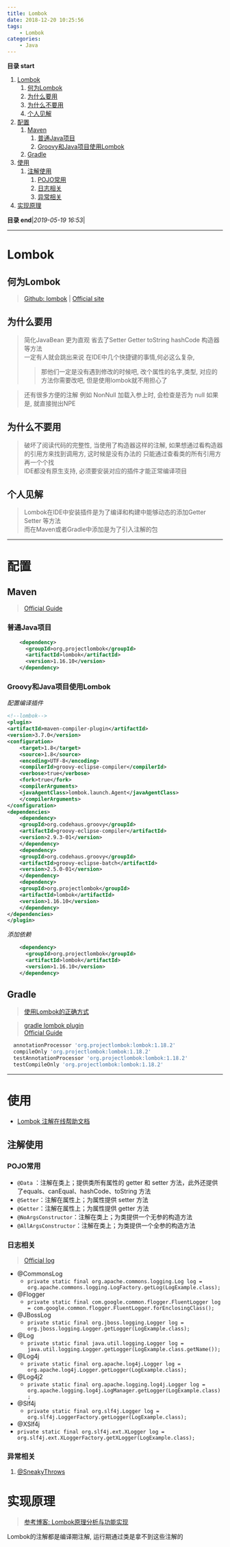 ```yaml
---
title: Lombok
date: 2018-12-20 10:25:56
tags: 
    - Lombok
categories: 
    - Java
---
```


**目录 start**
 
1. [Lombok](#lombok)
    1. [何为Lombok](#何为lombok)
    1. [为什么要用](#为什么要用)
    1. [为什么不要用](#为什么不要用)
    1. [个人见解](#个人见解)
1. [配置](#配置)
    1. [Maven](#maven)
        1. [普通Java项目](#普通java项目)
        1. [Groovy和Java项目使用Lombok](#groovy和java项目使用lombok)
    1. [Gradle](#gradle)
1. [使用](#使用)
    1. [注解使用](#注解使用)
        1. [POJO常用](#pojo常用)
        1. [日志相关](#日志相关)
        1. [异常相关](#异常相关)
1. [实现原理](#实现原理)

**目录 end**|_2019-05-19 16:53_|
****************************************
# Lombok

## 何为Lombok
> [Github: lombok](https://github.com/rzwitserloot/lombok) | [Official site](https://projectlombok.org/)

## 为什么要用
> 简化JavaBean 更为直观 省去了Setter Getter toString hashCode 构造器等方法  
> 一定有人就会跳出来说 在IDE中几个快捷键的事情,何必这么复杂, 
>> 那他们一定是没有遇到修改的时候吧, 改个属性的名字,类型, 对应的方法你需要改吧, 但是使用lombok就不用担心了

> 还有很多方便的注解 例如 NonNull 加载入参上时, 会检查是否为 null 如果是, 就直接抛出NPE

## 为什么不要用
> 破坏了阅读代码的完整性, 当使用了构造器这样的注解, 如果想通过看构造器的引用方来找到调用方, 这时候是没有办法的 只能通过查看类的所有引用方再一个个找  
> IDE都没有原生支持, 必须要安装对应的插件才能正常编译项目  

## 个人见解
> Lombok在IDE中安装插件是为了编译和构建中能够动态的添加Getter Setter 等方法  
> 而在Maven或者Gradle中添加是为了引入注解的包  

************************************************

# 配置
## Maven
> [Official Guide](https://projectlombok.org/setup/maven)

### 普通Java项目
```xml
    <dependency>
      <groupId>org.projectlombok</groupId>
      <artifactId>lombok</artifactId>
      <version>1.16.10</version>
    </dependency>
```

### Groovy和Java项目使用Lombok

_配置编译插件_
```xml
<!--lombok-->
<plugin>
<artifactId>maven-compiler-plugin</artifactId>
<version>3.7.0</version>
<configuration>
    <target>1.8</target>
    <source>1.8</source>
    <encoding>UTF-8</encoding>
    <compilerId>groovy-eclipse-compiler</compilerId>
    <verbose>true</verbose>
    <fork>true</fork>
    <compilerArguments>
    <javaAgentClass>lombok.launch.Agent</javaAgentClass>
    </compilerArguments>
</configuration>
<dependencies>
    <dependency>
    <groupId>org.codehaus.groovy</groupId>
    <artifactId>groovy-eclipse-compiler</artifactId>
    <version>2.9.3-01</version>
    </dependency>
    <dependency>
    <groupId>org.codehaus.groovy</groupId>
    <artifactId>groovy-eclipse-batch</artifactId>
    <version>2.5.0-01</version>
    </dependency>
    <dependency>
    <groupId>org.projectlombok</groupId>
    <artifactId>lombok</artifactId>
    <version>1.16.10</version>
    </dependency>
</dependencies>
</plugin>
```
_添加依赖_
```xml
    <dependency>
      <groupId>org.projectlombok</groupId>
      <artifactId>lombok</artifactId>
      <version>1.16.10</version>
    </dependency>
```

## Gradle 

> [使用Lombok的正确方式](https://stackoverflow.com/questions/50519138/annotationprocessor-gradle-4-7-configuration-doesnt-run-lombok)   

> [gradle lombok plugin](https://projectlombok.org/setup/gradle)  
> [Official Guide](https://docs.gradle.org/4.7-rc-1/userguide/java_plugin.html#sec:java_compile_avoidance)  

```groovy
  annotationProcessor 'org.projectlombok:lombok:1.18.2'
  compileOnly 'org.projectlombok:lombok:1.18.2'
  testAnnotationProcessor 'org.projectlombok:lombok:1.18.2'
  testCompileOnly 'org.projectlombok:lombok:1.18.2'
```
*************************

# 使用
- [Lombok 注解在线帮助文档](http://projectlombok.org/features/index)

## 注解使用
### POJO常用
- `@Data` ：注解在类上；提供类所有属性的 getter 和 setter 方法，此外还提供了equals、canEqual、hashCode、toString 方法
- `@Setter`：注解在属性上；为属性提供 setter 方法
- `@Getter`：注解在属性上；为属性提供 getter 方法
- `@NoArgsConstructor`：注解在类上；为类提供一个无参的构造方法
- `@AllArgsConstructor`：注解在类上；为类提供一个全参的构造方法

### 日志相关
> [Official log](https://projectlombok.org/features/log)

- @CommonsLog
  - `private static final org.apache.commons.logging.Log log = org.apache.commons.logging.LogFactory.getLog(LogExample.class);`
- @Flogger
  - `private static final com.google.common.flogger.FluentLogger log = com.google.common.flogger.FluentLogger.forEnclosingClass();`
- @JBossLog
  - `private static final org.jboss.logging.Logger log = org.jboss.logging.Logger.getLogger(LogExample.class);`
- @Log
  - `private static final java.util.logging.Logger log = java.util.logging.Logger.getLogger(LogExample.class.getName());`
- @Log4j
  - `private static final org.apache.log4j.Logger log = org.apache.log4j.Logger.getLogger(LogExample.class);`
- @Log4j2
  - `private static final org.apache.logging.log4j.Logger log = org.apache.logging.log4j.LogManager.getLogger(LogExample.class);`
- @Slf4j
  - `private static final org.slf4j.Logger log = org.slf4j.LoggerFactory.getLogger(LogExample.class);`
- @XSlf4j
- `private static final org.slf4j.ext.XLogger log = org.slf4j.ext.XLoggerFactory.getXLogger(LogExample.class);`

### 异常相关
1. [@SneakyThrows](https://projectlombok.org/features/SneakyThrows)

# 实现原理
> [参考博客: Lombok原理分析与功能实现 ](https://blog.mythsman.com/2017/12/19/1/)  

Lombok的注解都是编译期注解, 运行期通过类是拿不到这些注解的


